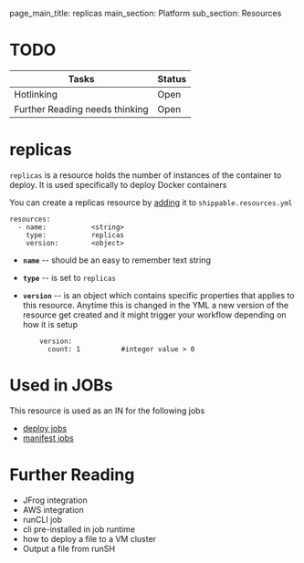 page_main_title: replicas
main_section: Platform
sub_section: Resources

# TODO
| Tasks   |      Status    | 
|----------|-------------|
| Hotlinking |  Open | 
| Further Reading needs thinking|  Open |

# replicas
`replicas` is a resource holds the number of instances of the container to deploy. It is used specifically to deploy Docker containers 

You can create a replicas resource by [adding](resources-working-wth#adding) it to `shippable.resources.yml`

```
resources:
  - name: 			<string>
    type: 			replicas
    version:		<object>
```

* **`name`** -- should be an easy to remember text string

* **`type`** -- is set to `replicas`

* **`version`** -- is an object which contains specific properties that applies to this resource. Anytime this is changed in the YML a new version of the resource get created and it might trigger your workflow depending on how it is setup
	
	```
	    version:
	      count: 1			#integer value > 0
	```

# Used in JOBs
This resource is used as an IN for the following jobs

* [deploy jobs](job-deploy/)
* [manifest jobs](jobs-manifest/)

# Further Reading
* JFrog integration
* AWS integration
* runCLI job
* cli pre-installed in job runtime
* how to deploy a file to a VM cluster
* Output a file from runSH